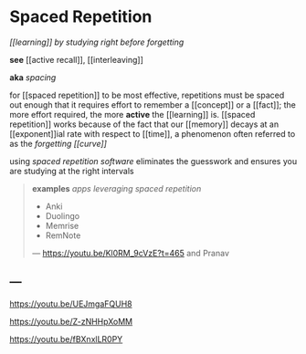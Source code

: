 # Spaced Repetition

_[[learning]] by studying right before forgetting_

**see** [[active recall]], [[interleaving]]

**aka** _spacing_

for [[spaced repetition]] to be most effective, repetitions must be spaced out enough that it requires effort to remember a [[concept]] or a [[fact]]; the more effort required, the more **active** the [[learning]] is. [[spaced repetition]] works because of the fact that our [[memory]] decays at an [[exponent]]ial rate with respect to [[time]], a phenomenon often referred to as the _forgetting [[curve]]_

using _spaced repetition software_ eliminates the guesswork and ensures you are studying at the right intervals

> **examples** _apps leveraging spaced repetition_
>
> - Anki
> - Duolingo
> - Memrise
> - RemNote
>
> &mdash; <https://youtu.be/Kl0RM_9cVzE?t=465> and Pranav

## &mdash;

<https://youtu.be/UEJmgaFQUH8>

<https://youtu.be/Z-zNHHpXoMM>

<https://youtu.be/fBXnxlLR0PY>
